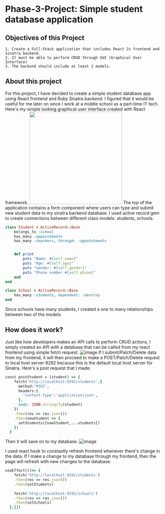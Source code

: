 # Phase-3-Project: Simple student database application
 
 ## Objectives of this Project
    1. Create a Full-Stack application that includes React Js frontend and Sinatra backend.
    2. It must be able to perform CRUD through GUI (Graphical User Interface)
    3. The backend should include at least 2 models.

## About this project
For this project, I have decided to create a simple student database app using React frontend and Ruby Sinatra backend.
I figured that it would be useful for me later on since I work at a middle school as a part-time IT tech.
Here's my simple looking graphical user interface created with React framework.
<img src="https://user-images.githubusercontent.com/64029918/158064332-a01d89a8-c376-400b-b827-bddddc1583a7.png" width="300" height="300">
The top of the application contains a form component where users can type and submit new student data to my sinatra backend database.
I used active record gem to create connections between different class models: students, schools.

```Ruby
class Student < ActiveRecord::Base
    belongs_to :school
    has_many :appointments
    has_many :teachers, through: :appointments


    def print 
        puts "Name: #{self.name}"
        puts "Age: #{self.age}"
        puts "Gender: #{self.gender}"
        puts "Phone number #{self.phone}"
    end 
end
```

```Ruby
class School < ActiveRecord::Base
    has_many :students, dependent: :destroy      
end
```

Since schools have many students, I created a one to many relationships between two of the models.

## How does it work?
Just like how developers makes an API calls to perform CRUD actions, I simply created an API with a database that can be called from my react frontend using simple fetch request.
![image](https://user-images.githubusercontent.com/64029918/158064844-fea045f7-87e4-4b5a-849b-49c151971ea7.png)
If I submit/Patch/Delete data from my frontend, it will then proceed to make a POST/Patch/Delete request to local host server 9292 because this is the default local host server for Sinatra.
Here's a post request that I made:
```Ruby
const postStudent = (student) => {
    fetch('http://localhost:9292/students',{
      method:'POST',
      headers:{
        'Content-Type':'application/json',
      },
      body: JSON.stringify(student)
    })
    .then(res => res.json())
    .then(newStudent => {
      setStudents([newStudent,...students])
    })
  }
```
Then it will save on to my database.
![image](https://user-images.githubusercontent.com/64029918/158065240-63184715-3cd7-4f50-a5b4-44ed49699cf8.png)

I used react hook to constantly refresh frontend whenever there's change in the data. If I make a change to my database through my frontend, then the page will refresh with new changes to the database.
```Ruby
useEffect(()=> {
    fetch('http://localhost:9292/students')
    .then(res => res.json())
    .then(setStudents)
    
    fetch('http://localhost:9292/schools')
    .then(res => res.json())
    .then(setSchools)
  },[])
```
